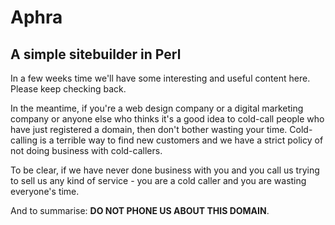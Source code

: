 # Aphra

## A simple sitebuilder in Perl

In a few weeks time we'll have some interesting and useful content here. Please keep checking back.

In the meantime, if you're a web design company or a digital marketing company or anyone else who thinks it's a good idea to cold-call people who have just registered a domain, then don't bother wasting your time. Cold-calling is a terrible way to find new customers and we have a strict policy of not doing business with cold-callers.

To be clear, if we have never done business with you and you call us trying to sell us any kind of service - you are a cold caller and you are wasting everyone's time.

And to summarise: **DO NOT PHONE US ABOUT THIS DOMAIN**.
